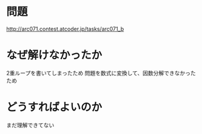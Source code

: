 # 問題
http://arc071.contest.atcoder.jp/tasks/arc071_b

# なぜ解けなかったか
2重ループを書いてしまったため
問題を数式に変換して、因数分解できなかったため

# どうすればよいのか
まだ理解できてない